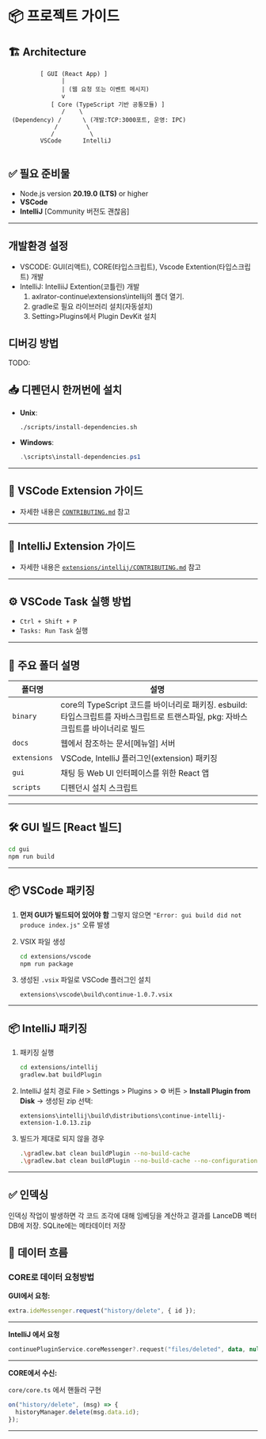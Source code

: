 # 📦 프로젝트 가이드

## 🏗️ Architecture

```Text
         [ GUI (React App) ]
               |
               | (웹 요청 또는 이벤트 메시지)
               v
            [ Core (TypeScript 기반 공통모듈) ]
               /    \
 (Dependency) /      \ (개발:TCP:3000포트, 운영: IPC)
             /        \
            /          \
         VSCode      IntelliJ


```

## ✅ 필요 준비물

- Node.js version **20.19.0 (LTS)** or higher
- **VSCode**
- **IntelliJ** [Community 버전도 괜찮음]

---

## 개발환경 설정

- VSCODE: GUI(리액트), CORE(타입스크립트), Vscode Extention(타입스크립트) 개발
- IntelliJ: IntelliiJ Extention(코틀린) 개발
  1. axlrator-continue\extensions\intellij의 폴더 열기.
  2. gradle로 필요 라이브러리 설치(자동설치)
  3. Setting>Plugins에서 Plugin DevKit 설치

## 디버깅 방법

TODO:

## 📥 디펜던시 한꺼번에 설치

- **Unix**:

  ```bash
  ./scripts/install-dependencies.sh
  ```

- **Windows**:

  ```powershell
  .\scripts\install-dependencies.ps1
  ```

---

## 🧩 VSCode Extension 가이드

- 자세한 내용은 [`CONTRIBUTING.md`](CONTRIBUTING.md) 참고

---

## 🧠 IntelliJ Extension 가이드

- 자세한 내용은 [`extensions/intellij/CONTRIBUTING.md`](extensions/intellij/CONTRIBUTING.md) 참고

---

## ⚙️ VSCode Task 실행 방법

- `Ctrl + Shift + P`
- `Tasks: Run Task` 실행

---

## 📁 주요 폴더 설명

| 폴더명       | 설명                                                                                                                              |
| ------------ | --------------------------------------------------------------------------------------------------------------------------------- |
| `binary`     | core의 TypeScript 코드를 바이너리로 패키징. esbuild:타입스크립트를 자바스크립트로 트랜스파일, pkg: 자바스크립트를 바이너리로 빌드 |
| `docs`       | 웹에서 참조하는 문서[메뉴얼] 서버                                                                                                 |
| `extensions` | VSCode, IntelliJ 플러그인(extension) 패키징                                                                                       |
| `gui`        | 채팅 등 Web UI 인터페이스를 위한 React 앱                                                                                         |
| `scripts`    | 디펜던시 설치 스크립트                                                                                                            |

---

## 🛠️ GUI 빌드 [React 빌드]

```bash
cd gui
npm run build
```

---

## 📦 VSCode 패키징

1. **먼저 GUI가 빌드되어 있어야 함**
   그렇지 않으면 `"Error: gui build did not produce index.js"` 오류 발생

2. VSIX 파일 생성

   ```bash
   cd extensions/vscode
   npm run package
   ```

3. 생성된 `.vsix` 파일로 VSCode 플러그인 설치

   ```text
   extensions\vscode\build\continue-1.0.7.vsix
   ```

---

## 📦 IntelliJ 패키징

1. 패키징 실행

   ```bash
   cd extensions/intellij
   gradlew.bat buildPlugin
   ```

2. IntelliJ 설치 경로
   File > Settings > Plugins > ⚙ 버튼 > **Install Plugin from Disk**
   → 생성된 zip 선택:

   ```text
   extensions\intellij\build\distributions\continue-intellij-extension-1.0.13.zip
   ```

3. 빌드가 제대로 되지 않을 경우

   ```bash
   .\gradlew.bat clean buildPlugin --no-build-cache
   .\gradlew.bat clean buildPlugin --no-build-cache --no-configuration-cache
   ```

---

## ✅ 인덱싱

인덱싱 작업이 발생하면 각 코드 조각에 대해 임베딩을 계산하고 결과를 LanceDB 벡터 DB에 저장. SQLite에는 메타데이터 저장

## 🔁 데이터 흐름

### CORE로 데이터 요청방법

**GUI에서 요청:**

```ts
extra.ideMessenger.request("history/delete", { id });
```

---

**IntelliJ 에서 요청**

```kotlin
continuePluginService.coreMessenger?.request("files/deleted", data, null) { _ -> }
```

---

**CORE에서 수신:**

`core/core.ts` 에서 핸들러 구현

```ts
on("history/delete", (msg) => {
  historyManager.delete(msg.data.id);
});
```

---
